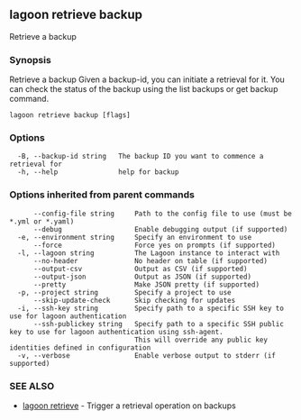 ## lagoon retrieve backup

Retrieve a backup

### Synopsis

Retrieve a backup
Given a backup-id, you can initiate a retrieval for it.
You can check the status of the backup using the list backups or get backup command.

```
lagoon retrieve backup [flags]
```

### Options

```
  -B, --backup-id string   The backup ID you want to commence a retrieval for
  -h, --help               help for backup
```

### Options inherited from parent commands

```
      --config-file string     Path to the config file to use (must be *.yml or *.yaml)
      --debug                  Enable debugging output (if supported)
  -e, --environment string     Specify an environment to use
      --force                  Force yes on prompts (if supported)
  -l, --lagoon string          The Lagoon instance to interact with
      --no-header              No header on table (if supported)
      --output-csv             Output as CSV (if supported)
      --output-json            Output as JSON (if supported)
      --pretty                 Make JSON pretty (if supported)
  -p, --project string         Specify a project to use
      --skip-update-check      Skip checking for updates
  -i, --ssh-key string         Specify path to a specific SSH key to use for lagoon authentication
      --ssh-publickey string   Specify path to a specific SSH public key to use for lagoon authentication using ssh-agent.
                               This will override any public key identities defined in configuration
  -v, --verbose                Enable verbose output to stderr (if supported)
```

### SEE ALSO

* [lagoon retrieve](lagoon_retrieve.md)	 - Trigger a retrieval operation on backups


